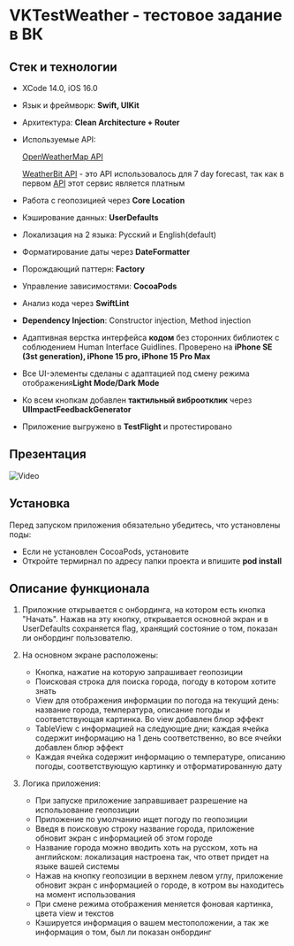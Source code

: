 # VKTestWeather - тестовое задание в ВК
    
## Стек и технологии
- XCode 14.0, iOS 16.0
- Язык и фреймворк: **Swift, UIKit**
- Архитектура: **Clean Architecture + Router**
- Используемые API:

    [OpenWeatherMap API](https://openweathermap.org/)
  
    [WeatherBit API](https://www.weatherbit.io/) - это API использовалось для 7 day forecast, так как в первом [API](https://openweathermap.org/) этот сервис является платным
  
- Работа с геопозицией через **Core Location**
- Кэширование данных: **UserDefaults**
- Локализация на 2 языка: Русский и English(default)
- Форматирование даты через **DateFormatter**
- Порождающий паттерн: **Factory**
- Управление зависимостями: **CocoaPods**
- Анализ кода через **SwiftLint**
- **Dependency Injection**: Constructor injection, Method injection
- Адаптивная верстка интерфейса **кодом** без сторонних библиотек с соблюдением  Human Interface Guidlines. Проверено на **iPhone SE (3st generation), iPhone 15 pro, iPhone 15 Pro Max**
- Все UI-элементы сделаны с адаптацией под смену режима отображения**Light Mode/Dark Mode**
- Ко всем кнопкам добавлен **тактильный виброотклик** через **UIImpactFeedbackGenerator**
- Приложение выгружено в **TestFlight** и протестировано

## Презентация

![Video](https://github.com/obscure1321/TestWeather/blob/dev/Presentation/ScreenCast.gif)

## Установка
Перед запуском приложения обязательно убедитесь, что установлены поды:
-    Если не установлен CocoaPods, установите
-    Откройте термирнал по адресу папки проекта и впишите **pod install**

## Описание функционала
1.  Приложние открывается с онбординга, на котором есть кнопка "Начать". Нажав на эту кнопку, открывается основной экран и в UserDefaults сохраняется flag, хранящий состояние о том, показан ли онбординг пользователю.
   
3.  На основном экране расположены:
       - Кнопка, нажатие на которую запрашивает геопозиции
       - Поисковая строка для поиска города, погоду в котором хотите знать
       - View для отображения информации по погода на текущий день: название города, температура, описание погоды и соответствующая картинка. Во view добавлен блюр эффект
       - TableView c информацией на следующие дни; каждая ячейка содержит информацию на 1 день соответственно, во все ячейки добавлен блюр эффект
       - Каждая ячейка содержит информацию о температуре, описанию погоды, соответствующую картинку и отформатированную дату

4.  Логика приложения:
       - При запуске приложение заправшивает разрешение на использование геопозиции
       - Приложение по умолчанию ищет погоду по геопозиции
       - Введя в поисковую строку название города, приложение обновит экран с информацией об этом городе
       - Название города можно вводить хоть на русском, хоть на английском: локализация настроена так, что ответ придет на языке вашей системы
       - Нажав на кнопку геопозиции в верхнем левом углу, приложение обновит экран с информацией о городе, в котром вы находитесь на момент использования
       - При смене режима отображения меняется фоновая картинка, цвета view и текстов
       - Кэшируется информация о вашем местоположении, а так же информация о том, был ли показан онбординг
        

